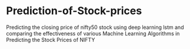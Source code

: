 # Prediction-of-Stock-prices
Predicting the closing price of nifty50 stock using deep learning lstm and comparing the effectiveness of various Machine Learning Algorithms in Predicting the Stock Prices of NIFTY
